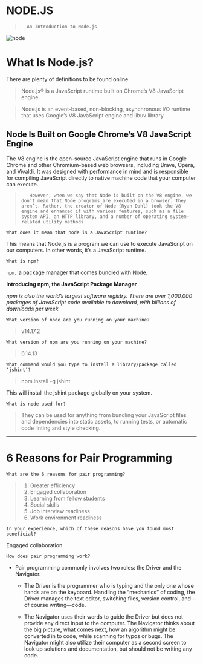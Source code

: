 # NODE.JS

>       An Introduction to Node.js

![node](https://railsware.com/blog/wp-content/uploads/2018/09/2400%D1%851260-rw-blog-node-js.png)

# What Is Node.js?

There are plenty of definitions to be found online.

> Node.js® is a JavaScript runtime built on Chrome’s V8 JavaScript engine.

> Node.js is an event-based, non-blocking, asynchronous I/O runtime that uses Google’s V8 JavaScript engine and libuv library.

## Node Is Built on Google Chrome’s V8 JavaScript Engine

The V8 engine is the open-source JavaScript engine that runs in Google Chrome and other Chromium-based web browsers, including Brave, Opera, and Vivaldi. It was designed with performance in mind and is responsible for compiling JavaScript directly to native machine code that your computer can execute.

>        However, when we say that Node is built on the V8 engine, we don’t mean that Node programs are executed in a browser. They aren’t. Rather, the creator of Node (Ryan Dahl) took the V8 engine and enhanced it with various features, such as a file system API, an HTTP library, and a number of operating system–related utility methods.

    What does it mean that node is a JavaScript runtime?

This means that Node.js is a program we can use to execute JavaScript on our computers. In other words, it’s a JavaScript runtime.

    What is npm?

`npm,` a package manager that comes bundled with Node.

**Introducing npm, the JavaScript Package Manager**

_npm is also the world’s largest software registry. There are over 1,000,000 packages of JavaScript code available to download, with billions of downloads per week._

    What version of node are you running on your machine?

> v14.17.2

    What version of npm are you running on your machine?

> 6.14.13

    What command would you type to install a library/package called ‘jshint’?

> npm install -g jshint

This will install the jshint package globally on your system.

    What is node used for?

> They can be used for anything from bundling your JavaScript files and dependencies into static assets, to running tests, or automatic code linting and style checking.

---

# 6 Reasons for Pair Programming

    What are the 6 reasons for pair programming?

> 1. Greater efficiency
> 2. Engaged collaboration
> 3. Learning from fellow students
> 4. Social skills
> 5. Job interview readiness
> 6. Work environment readiness

    In your experience, which of these reasons have you found most beneficial?

Engaged collaboration

    How does pair programming work?

- Pair programming commonly involves two roles: the Driver and the Navigator.

  - The Driver is the programmer who is typing and the only one whose hands are on the keyboard. Handling the “mechanics” of coding, the Driver manages the text editor, switching files, version control, and—of course writing—code.

  - The Navigator uses their words to guide the Driver but does not provide any direct input to the computer. The Navigator thinks about the big picture, what comes next, how an algorithm might be converted in to code, while scanning for typos or bugs. The Navigator might also utilize their computer as a second screen to look up solutions and documentation, but should not be writing any code.
